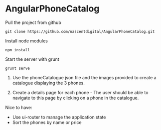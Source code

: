 # AngularPhoneCatalog

Pull the project from github
```
git clone https://github.com/nascentdigital/AngularPhoneCatalog.git
```

Install node modules
```
npm install
```

Start the server with grunt
```
grunt serve
```


1. Use the phoneCatalogue json file and the images provided to create a catalogue displaying the 3 phones.

2. Create a details page for each phone - The user should be able to navigate to this page by clicking on a phone in the catalogue.
 
 
 Nice to have:
 - Use ui-router to manage the application state
 - Sort the phones by name or price
